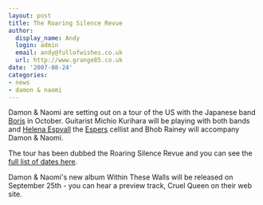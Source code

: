 ```yaml
---
layout: post
title: The Roaring Silence Revue
author:
  display_name: Andy
  login: admin
  email: andy@fullofwishes.co.uk
  url: http://www.grange85.co.uk
date: '2007-08-24'
categories:
- news
- damon & naomi
---
```


Damon & Naomi are setting out on a tour of the US with the Japanese band [Boris](http://homepage1.nifty.com/boris/top.html) in October. Guitarist Michio Kurihara will be playing with both bands and [Helena Espvall](http://www.myspace.com/helenaespvall) the [Espers](http://www.espers.org/) cellist and Bhob Rainey will accompany Damon & Naomi.

The tour has been dubbed the Roaring Silence Revue and you can see the [full list of dates here](http://www.grange85.co.uk/galaxie/index.php?a=3).

Damon & Naomi's new album Within These Walls will be released on September 25th - you can hear a preview track, Cruel Queen on their web site.


